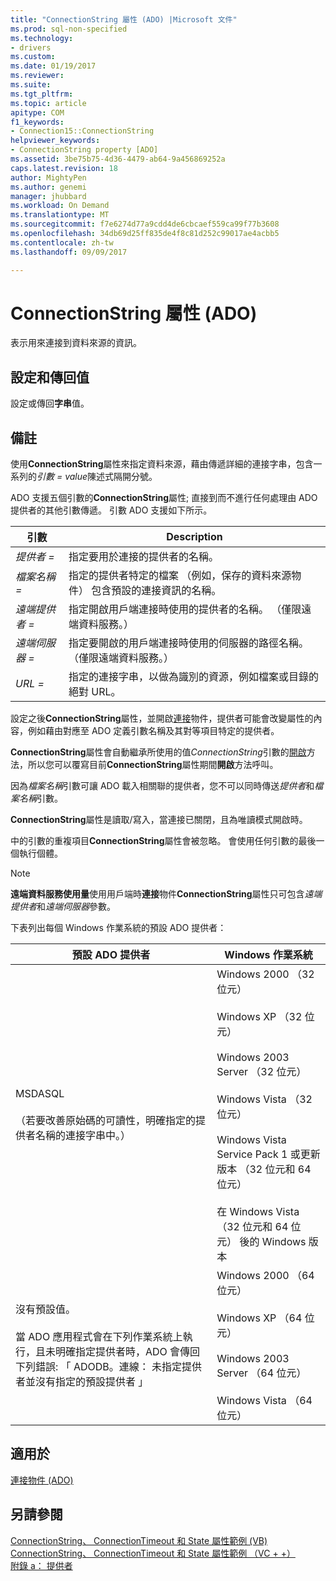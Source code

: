 ```yaml
---
title: "ConnectionString 屬性 (ADO) |Microsoft 文件"
ms.prod: sql-non-specified
ms.technology:
- drivers
ms.custom: 
ms.date: 01/19/2017
ms.reviewer: 
ms.suite: 
ms.tgt_pltfrm: 
ms.topic: article
apitype: COM
f1_keywords:
- Connection15::ConnectionString
helpviewer_keywords:
- ConnectionString property [ADO]
ms.assetid: 3be75b75-4d36-4479-ab64-9a456869252a
caps.latest.revision: 18
author: MightyPen
ms.author: genemi
manager: jhubbard
ms.workload: On Demand
ms.translationtype: MT
ms.sourcegitcommit: f7e6274d77a9cdd4de6cbcaef559ca99f77b3608
ms.openlocfilehash: 34db69d25ff835de4f8c81d252c99017ae4acbb5
ms.contentlocale: zh-tw
ms.lasthandoff: 09/09/2017

---
```

# <a name="connectionstring-property-ado"></a>ConnectionString 屬性 (ADO)
表示用來連接到資料來源的資訊。  
  
## <a name="settings-and-return-values"></a>設定和傳回值  
 設定或傳回**字串**值。  
  
## <a name="remarks"></a>備註  
 使用**ConnectionString**屬性來指定資料來源，藉由傳遞詳細的連接字串，包含一系列的*引數* *= value*陳述式隔開分號。  
  
 ADO 支援五個引數的**ConnectionString**屬性; 直接到而不進行任何處理由 ADO 提供者的其他引數傳遞。 引數 ADO 支援如下所示。  
  
|引數|Description|  
|--------------|-----------------|  
|*提供者 =*|指定要用於連接的提供者的名稱。|  
|*檔案名稱 =*|指定的提供者特定的檔案 （例如，保存的資料來源物件） 包含預設的連接資訊的名稱。|  
|*遠端提供者 =*|指定開啟用戶端連接時使用的提供者的名稱。 （僅限遠端資料服務。）|  
|*遠端伺服器 =*|指定要開啟的用戶端連接時使用的伺服器的路徑名稱。 （僅限遠端資料服務。）|  
|*URL =*|指定的連接字串，以做為識別的資源，例如檔案或目錄的絕對 URL。|  
  
 設定之後**ConnectionString**屬性，並開啟[連接](../../../ado/reference/ado-api/connection-object-ado.md)物件，提供者可能會改變屬性的內容，例如藉由對應至 ADO 定義引數名稱及其對等項目特定的提供者。  
  
 **ConnectionString**屬性會自動繼承所使用的值*ConnectionString*引數的[開啟](../../../ado/reference/ado-api/open-method-ado-connection.md)方法，所以您可以覆寫目前**ConnectionString**屬性期間**開啟**方法呼叫。  
  
 因為*檔案名稱*引數可讓 ADO 載入相關聯的提供者，您不可以同時傳送*提供者*和*檔案名稱*引數。  
  
 **ConnectionString**屬性是讀取/寫入，當連接已關閉，且為唯讀模式開啟時。  
  
 中的引數的重複項目**ConnectionString**屬性會被忽略。 會使用任何引數的最後一個執行個體。  
  
> [!NOTE]
>  **遠端資料服務使用量**使用用戶端時**連接**物件**ConnectionString**屬性只可包含*遠端提供者*和*遠端伺服器*參數。  
  
 下表列出每個 Windows 作業系統的預設 ADO 提供者：  
  
|預設 ADO 提供者|Windows 作業系統|  
|--------------------------|------------------------------|  
|MSDASQL<br /><br /> （若要改善原始碼的可讀性，明確指定的提供者名稱的連接字串中。）|Windows 2000 （32 位元）<br /><br /> Windows XP （32 位元）<br /><br /> Windows 2003 Server （32 位元）<br /><br /> Windows Vista （32 位元）<br /><br /> Windows Vista Service Pack 1 或更新版本 （32 位元和 64 位元）<br /><br /> 在 Windows Vista （32 位元和 64 位元） 後的 Windows 版本|  
|沒有預設值。<br /><br /> 當 ADO 應用程式會在下列作業系統上執行，且未明確指定提供者時，ADO 會傳回下列錯誤: 「 ADODB。連線： 未指定提供者並沒有指定的預設提供者 」|Windows 2000 （64 位元）<br /><br /> Windows XP （64 位元）<br /><br /> Windows 2003 Server （64 位元）<br /><br /> Windows Vista （64 位元）|  
  
## <a name="applies-to"></a>適用於  
 [連接物件 (ADO)](../../../ado/reference/ado-api/connection-object-ado.md)  
  
## <a name="see-also"></a>另請參閱  
 [ConnectionString、 ConnectionTimeout 和 State 屬性範例 (VB)](../../../ado/reference/ado-api/connectionstring-connectiontimeout-and-state-properties-example-vb.md)   
 [ConnectionString、 ConnectionTimeout 和 State 屬性範例 （VC + +）](../../../ado/reference/ado-api/connectionstring-connectiontimeout-and-state-properties-example-vc.md)   
 [附錄 a： 提供者](../../../ado/guide/appendixes/appendix-a-providers.md)

